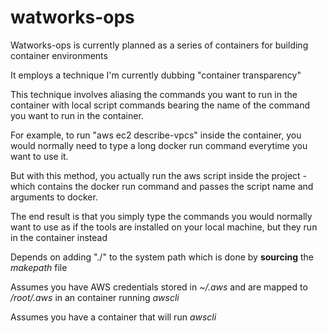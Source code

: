 # watworks-ops

Watworks-ops is currently planned as a series of containers for building container environments

It employs a technique I'm currently dubbing "container transparency"

This technique involves aliasing the commands you want to run in the container with local script commands bearing the name of the command you want to run in the container.

For example, to run "aws ec2 describe-vpcs" inside the container, you would normally need to type a long docker run command everytime you want to use it.

But with this method, you actually run the aws script inside the project - which contains the docker run command and passes the script name and arguments to docker.

The end result is that you simply type the commands you would normally want to use as if the tools are installed on your local machine, but they run in the container instead

Depends on adding "./" to the system path which is done by **sourcing** the _makepath_ file

Assumes you have AWS credentials stored in _~/.aws_ and are mapped to _/root/.aws_ in an container running _awscli_

Assumes you have a container that will run _awscli_
